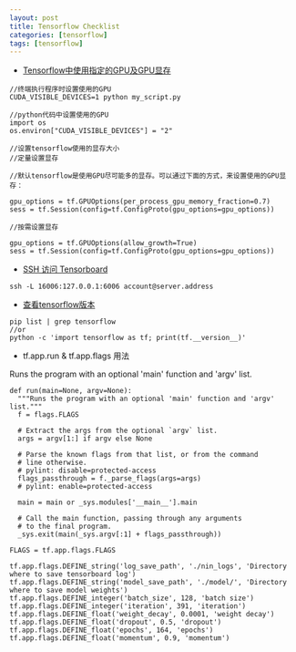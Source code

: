 ```yaml
---
layout: post
title: Tensorflow Checklist
categories: [tensorflow]
tags: [tensorflow]
---
```



- [Tensorflow中使用指定的GPU及GPU显存][1]

```
//终端执行程序时设置使用的GPU
CUDA_VISIBLE_DEVICES=1 python my_script.py

//python代码中设置使用的GPU
import os
os.environ["CUDA_VISIBLE_DEVICES"] = "2"
```


```
//设置tensorflow使用的显存大小
//定量设置显存

//默认tensorflow是使用GPU尽可能多的显存。可以通过下面的方式，来设置使用的GPU显存：

gpu_options = tf.GPUOptions(per_process_gpu_memory_fraction=0.7)
sess = tf.Session(config=tf.ConfigProto(gpu_options=gpu_options))        

//按需设置显存

gpu_options = tf.GPUOptions(allow_growth=True)
sess = tf.Session(config=tf.ConfigProto(gpu_options=gpu_options))   
```


- [SSH 访问 Tensorboard][2]

```
ssh -L 16006:127.0.0.1:6006 account@server.address
```


- [查看tensorflow版本][3]

```
pip list | grep tensorflow
//or
python -c 'import tensorflow as tf; print(tf.__version__)'
```


- tf.app.run & tf.app.flags 用法

Runs the program with an optional 'main' function and 'argv' list.

```
def run(main=None, argv=None):
  """Runs the program with an optional 'main' function and 'argv' list."""
  f = flags.FLAGS

  # Extract the args from the optional `argv` list.
  args = argv[1:] if argv else None

  # Parse the known flags from that list, or from the command
  # line otherwise.
  # pylint: disable=protected-access
  flags_passthrough = f._parse_flags(args=args)
  # pylint: enable=protected-access

  main = main or _sys.modules['__main__'].main

  # Call the main function, passing through any arguments
  # to the final program.
  _sys.exit(main(_sys.argv[:1] + flags_passthrough))
```

```
FLAGS = tf.app.flags.FLAGS

tf.app.flags.DEFINE_string('log_save_path', './nin_logs', 'Directory where to save tensorboard log')
tf.app.flags.DEFINE_string('model_save_path', './model/', 'Directory where to save model weights')
tf.app.flags.DEFINE_integer('batch_size', 128, 'batch size')
tf.app.flags.DEFINE_integer('iteration', 391, 'iteration')
tf.app.flags.DEFINE_float('weight_decay', 0.0001, 'weight decay')
tf.app.flags.DEFINE_float('dropout', 0.5, 'dropout')
tf.app.flags.DEFINE_float('epochs', 164, 'epochs')
tf.app.flags.DEFINE_float('momentum', 0.9, 'momentum')
```

  [1]: http://www.cnblogs.com/darkknightzh/p/6591923.html
  [2]: https://stackoverflow.com/questions/38513333/is-it-possible-to-see-tensorboard-over-ssh
  [3]: https://stackoverflow.com/questions/38549253/how-to-find-which-version-of-tensorflow-is-installed-in-my-system